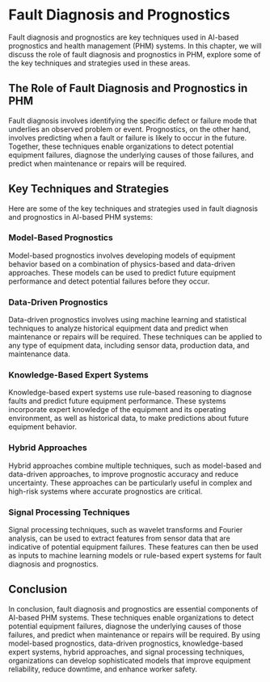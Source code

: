 Fault Diagnosis and Prognostics
=====================================================================================================

Fault diagnosis and prognostics are key techniques used in AI-based prognostics and health management (PHM) systems. In this chapter, we will discuss the role of fault diagnosis and prognostics in PHM, explore some of the key techniques and strategies used in these areas.

The Role of Fault Diagnosis and Prognostics in PHM
--------------------------------------------------

Fault diagnosis involves identifying the specific defect or failure mode that underlies an observed problem or event. Prognostics, on the other hand, involves predicting when a fault or failure is likely to occur in the future. Together, these techniques enable organizations to detect potential equipment failures, diagnose the underlying causes of those failures, and predict when maintenance or repairs will be required.

Key Techniques and Strategies
-----------------------------

Here are some of the key techniques and strategies used in fault diagnosis and prognostics in AI-based PHM systems:

### Model-Based Prognostics

Model-based prognostics involves developing models of equipment behavior based on a combination of physics-based and data-driven approaches. These models can be used to predict future equipment performance and detect potential failures before they occur.

### Data-Driven Prognostics

Data-driven prognostics involves using machine learning and statistical techniques to analyze historical equipment data and predict when maintenance or repairs will be required. These techniques can be applied to any type of equipment data, including sensor data, production data, and maintenance data.

### Knowledge-Based Expert Systems

Knowledge-based expert systems use rule-based reasoning to diagnose faults and predict future equipment performance. These systems incorporate expert knowledge of the equipment and its operating environment, as well as historical data, to make predictions about future equipment behavior.

### Hybrid Approaches

Hybrid approaches combine multiple techniques, such as model-based and data-driven approaches, to improve prognostic accuracy and reduce uncertainty. These approaches can be particularly useful in complex and high-risk systems where accurate prognostics are critical.

### Signal Processing Techniques

Signal processing techniques, such as wavelet transforms and Fourier analysis, can be used to extract features from sensor data that are indicative of potential equipment failures. These features can then be used as inputs to machine learning models or rule-based expert systems for fault diagnosis and prognostics.

Conclusion
----------

In conclusion, fault diagnosis and prognostics are essential components of AI-based PHM systems. These techniques enable organizations to detect potential equipment failures, diagnose the underlying causes of those failures, and predict when maintenance or repairs will be required. By using model-based prognostics, data-driven prognostics, knowledge-based expert systems, hybrid approaches, and signal processing techniques, organizations can develop sophisticated models that improve equipment reliability, reduce downtime, and enhance worker safety.

